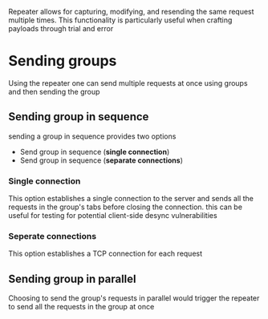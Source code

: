 Repeater allows for capturing, modifying, and resending the same request multiple times. This functionality is particularly useful when crafting payloads through trial and error
# Sending groups
Using the repeater one can send multiple requests at once using groups and then sending the group
## Sending group in sequence
sending a group in sequence provides two options
- Send group in sequence (**single connection**)
- Send group in sequence (**separate connections**)
### Single connection
This option establishes a single connection to the server and sends all the requests in the group's tabs before closing the connection. this can be useful for testing for potential client-side desync vulnerabilities
### Seperate connections
This option establishes a TCP connection for each request
## Sending group in parallel
Choosing to send the group's requests in parallel would trigger the repeater to send all the requests in the group at once